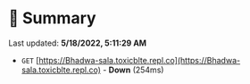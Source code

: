 # 📖 Summary
Last updated: **5/18/2022, 5:11:29 AM**

- `GET` [https://Bhadwa-sala.toxicblte.repl.co](https://Bhadwa-sala.toxicblte.repl.co) - **Down** (254ms)
